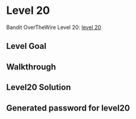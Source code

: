# Level 20

Bandit OverTheWire Level 20: [level 20](https://overthewire.org/wargames/bandit/bandit20.html)

## **Level Goal**


## **Walkthrough**


## **Level20 Solution**


## **Generated password for level20**

